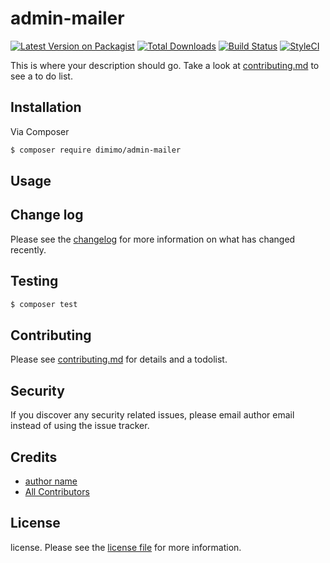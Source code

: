 # admin-mailer

[![Latest Version on Packagist][ico-version]][link-packagist]
[![Total Downloads][ico-downloads]][link-downloads]
[![Build Status][ico-travis]][link-travis]
[![StyleCI][ico-styleci]][link-styleci]

This is where your description should go. Take a look at [contributing.md](contributing.md) to see a to do list.

## Installation

Via Composer

``` bash
$ composer require dimimo/admin-mailer
```

## Usage

## Change log

Please see the [changelog](changelog.md) for more information on what has changed recently.

## Testing

``` bash
$ composer test
```

## Contributing

Please see [contributing.md](contributing.md) for details and a todolist.

## Security

If you discover any security related issues, please email author email instead of using the issue tracker.

## Credits

- [author name][link-author]
- [All Contributors][link-contributors]

## License

license. Please see the [license file](license.md) for more information.

[ico-version]: https://img.shields.io/packagist/v/dimimo/admin-mailer.svg?style=flat-square
[ico-downloads]: https://img.shields.io/packagist/dt/dimimo/admin-mailer.svg?style=flat-square
[ico-travis]: https://img.shields.io/travis/dimimo/admin-mailer/master.svg?style=flat-square
[ico-styleci]: https://styleci.io/repos/12345678/shield

[link-packagist]: https://packagist.org/packages/dimimo/admin-mailer
[link-downloads]: https://packagist.org/packages/dimimo/admin-mailer
[link-travis]: https://travis-ci.org/dimimo/admin-mailer
[link-styleci]: https://styleci.io/repos/12345678
[link-author]: https://github.com/dimimo
[link-contributors]: ../../contributors

